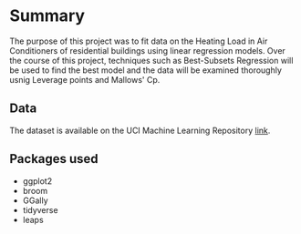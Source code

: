 # Summary
The purpose of this project was to fit data on the Heating Load in Air Conditioners of residential buildings using linear regression models. Over the course of this project, techniques such as Best-Subsets Regression will be used to find the best model and the data will be examined thoroughly usnig Leverage points and Mallows' Cp. 

## Data
The dataset is available on the UCI Machine Learning Repository [link](http://archive.ics.uci.edu/ml/datasets/Energy+efficiency?ref=datanews.io). 

## Packages used
- ggplot2
- broom
- GGally
- tidyverse
- leaps


